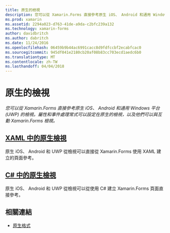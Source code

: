 ```yaml
---
title: 原生的檢視
description: 您可以從 Xamarin.Forms 直接參考原生 iOS、 Android 和通用 Windows 平台 (UWP) 的檢視。 屬性和事件處理常式可以設定在原生的檢視，以及他們可以與互動 Xamarin.Forms 檢視。
ms.prod: xamarin
ms.assetid: 2294a023-d763-41de-a9da-c2bfc239a132
ms.technology: xamarin-forms
author: davidbritch
ms.author: dabritch
ms.date: 11/24/2016
ms.openlocfilehash: 06459b9b44ac6991cacc8d9fdfccbf2ecabfcac0
ms.sourcegitcommit: 945df041e2180cb20af08b83cc703ecd1aedc6b0
ms.translationtype: MT
ms.contentlocale: zh-TW
ms.lasthandoff: 04/04/2018
---
```

# <a name="native-views"></a>原生的檢視

_您可以從 Xamarin.Forms 直接參考原生 iOS、 Android 和通用 Windows 平台 (UWP) 的檢視。屬性和事件處理常式可以設定在原生的檢視，以及他們可以與互動 Xamarin.Forms 檢視。_

## <a name="native-views-in-xamlxamlmd"></a>[XAML 中的原生檢視](xaml.md)

原生 iOS、 Android 和 UWP 從檢視可以直接從 Xamarin.Forms 使用 XAML 建立的頁面參考。

## <a name="native-views-in-ccodemd"></a>[C# 中的原生檢視](code.md)

原生 iOS、 Android 和 UWP 從檢視可以從使用 C# 建立 Xamarin.Forms 頁面直接參考。


## <a name="related-links"></a>相關連結

- [原生格式](~/xamarin-forms/platform/native-forms.md)
